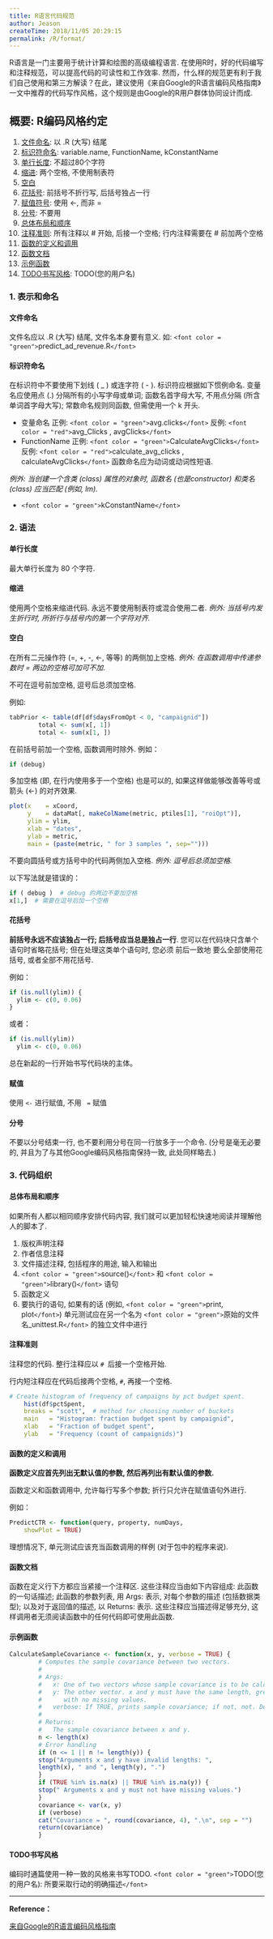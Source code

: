 ```yaml
---
title: R语言代码规范
author: Jeason
createTime: 2018/11/05 20:29:15
permalink: /R/format/
---
```

<!--more-->

R语言是一门主要用于统计计算和绘图的高级编程语言. 在使用R时，好的代码编写和注释规范，可以提高代码的可读性和工作效率. 然而，什么样的规范更有利于我们自己使用和第三方解读？在此，建议使用《来自Google的R语言编码风格指南》一文中推荐的代码写作风格，这个规则是由Google的R用户群体协同设计而成.

## 概要: R编码风格约定

1. [文件命名](#文件命名): 以 .R (大写) 结尾
2. [标识符命名](#标识符命名): variable.name, FunctionName, kConstantName
3. [单行长度](#单行长度): 不超过80个字符
4. [缩进](#缩进): 两个空格, 不使用制表符
5. [空白](#空白)
6. [花括号](#花括号): 前括号不折行写, 后括号独占一行
7. [赋值符号](#赋值): 使用 <-, 而非 =
8. [分号](#分号): 不要用
9. [总体布局和顺序](#总体布局和顺序)
10. [注释准则](#注释准则): 所有注释以 # 开始, 后接一个空格; 行内注释需要在 # 前加两个空格
11. [函数的定义和调用](#函数的定义和调用)
12. [函数文档](#函数文档)
13. [示例函数](#示例函数)
14. [TODO书写风格](#TODO书写风格): TODO(您的用户名)

### 1. 表示和命名

#### 文件命名

文件名应以 .R (大写) 结尾, 文件名本身要有意义.
如: `<font color = "green">`predict_ad_revenue.R`</font>`

#### 标识符命名

在标识符中不要使用下划线 ( _ ) 或连字符 ( - ). 标识符应根据如下惯例命名. 变量名应使用点 (.) 分隔所有的小写字母或单词; 函数名首字母大写, 不用点分隔 (所含单词首字母大写); 常数命名规则同函数, 但需使用一个 k 开头.

- 变量命名
  正例: `<font color = "green">`avg.clicks`</font>`
  反例: `<font color = "red">`avg_Clicks , avgClicks`</font>`
- FunctionName
  正例: `<font color = "green">`CalculateAvgClicks`</font>`
  反例: `<font color = "red">`calculate_avg_clicks , calculateAvgClicks`</font>`
  函数命名应为动词或动词性短语.

*例外: 当创建一个含类 (class) 属性的对象时, 函数名 (也是constructor) 和类名 (class) 应当匹配 (例如, lm).*

- `<font color = "green">`kConstantName`</font>`

### 2. 语法

#### 单行长度

最大单行长度为 80 个字符.

#### 缩进

使用两个空格来缩进代码. 永远不要使用制表符或混合使用二者.
*例外: 当括号内发生折行时, 所折行与括号内的第一个字符对齐.*

#### 空白

在所有二元操作符 (=, +, -, <-, 等等) 的两侧加上空格.
*例外: 在函数调用中传递参数时 = 两边的空格可加可不加*.

不可在逗号前加空格, 逗号后总须加空格.

例如:

```r
tabPrior <- table(df[df$daysFromOpt < 0, "campaignid"])
        total <- sum(x[, 1])
        total <- sum(x[1, ])
```

在前括号前加一个空格, 函数调用时除外.
例如：

```r
if (debug)
```

多加空格 (即, 在行内使用多于一个空格) 也是可以的, 如果这样做能够改善等号或箭头 (<-) 的对齐效果.

```r
plot(x    = xCoord,
     y    = dataMat[, makeColName(metric, ptiles[1], "roiOpt")],
     ylim = ylim,
     xlab = "dates",
     ylab = metric,
     main = (paste(metric, " for 3 samples ", sep="")))
```

不要向圆括号或方括号中的代码两侧加入空格.
*例外: 逗号后总须加空格.*

以下写法就是错误的：

```r
if ( debug )  # debug 的两边不要加空格
x[1,]  # 需要在逗号后加一个空格
```

#### 花括号

**前括号永远不应该独占一行; 后括号应当总是独占一行**. 您可以在代码块只含单个语句时省略花括号; 但在处理这类单个语句时, 您必须 前后一致地 要么全部使用花括号, 或者全部不用花括号.

例如：

```r
if (is.null(ylim)) {
  ylim <- c(0, 0.06)
}
```

或者：

```r
if (is.null(ylim))
  ylim <- c(0, 0.06)
```

总在新起的一行开始书写代码块的主体。

#### 赋值

使用 `<-` 进行赋值, 不用 ` =` 赋值

#### 分号

不要以分号结束一行, 也不要利用分号在同一行放多于一个命令. (分号是毫无必要的, 并且为了与其他Google编码风格指南保持一致, 此处同样略去.)

### 3. 代码组织

#### 总体布局和顺序

如果所有人都以相同顺序安排代码内容, 我们就可以更加轻松快速地阅读并理解他人的脚本了.

1. 版权声明注释
2. 作者信息注释
3. 文件描述注释, 包括程序的用途, 输入和输出
4. `<font color = "green">`source()`</font>` 和 `<font color = "green">`library()`</font>` 语句
5. 函数定义
6. 要执行的语句, 如果有的话 (例如, `<font color = "green">`print, plot`</font>`)
   单元测试应在另一个名为 `<font color = "green">`原始的文件名_unittest.R`</font>` 的独立文件中进行

#### 注释准则

注释您的代码. 整行注释应以 `# `后接一个空格开始.

行内短注释应在代码后接两个空格, `#`, 再接一个空格.

```r
# Create histogram of frequency of campaigns by pct budget spent.
    hist(df$pctSpent,
    breaks = "scott",  # method for choosing number of buckets
    main   = "Histogram: fraction budget spent by campaignid",
    xlab   = "Fraction of budget spent",
    ylab   = "Frequency (count of campaignids)")
```

#### 函数的定义和调用

**函数定义应首先列出无默认值的参数, 然后再列出有默认值的参数.**

函数定义和函数调用中, 允许每行写多个参数; 折行只允许在赋值语句外进行.

例如：

```r
PredictCTR <- function(query, property, numDays,
    showPlot = TRUE)
```

理想情况下, 单元测试应该充当函数调用的样例 (对于包中的程序来说).

#### 函数文档

函数在定义行下方都应当紧接一个注释区. 这些注释应当由如下内容组成: 此函数的一句话描述; 此函数的参数列表, 用 Args: 表示, 对每个参数的描述 (包括数据类型); 以及对于返回值的描述, 以 Returns: 表示. 这些注释应当描述得足够充分, 这样调用者无须阅读函数中的任何代码即可使用此函数.

#### 示例函数

```r
CalculateSampleCovariance <- function(x, y, verbose = TRUE) {
        # Computes the sample covariance between two vectors.
        #
        # Args:
        #   x: One of two vectors whose sample covariance is to be calculated.
        #   y: The other vector. x and y must have the same length, greater than one,
        #      with no missing values.
        #   verbose: If TRUE, prints sample covariance; if not, not. Default is TRUE.
        #
        # Returns:
        #   The sample covariance between x and y.
        n <- length(x)
        # Error handling
        if (n <= 1 || n != length(y)) {
        stop("Arguments x and y have invalid lengths: ",
        length(x), " and ", length(y), ".")
        }
        if (TRUE %in% is.na(x) || TRUE %in% is.na(y)) {
        stop(" Arguments x and y must not have missing values.")
        }
        covariance <- var(x, y)
        if (verbose)
        cat("Covariance = ", round(covariance, 4), ".\n", sep = "")
        return(covariance)
        }
```

#### TODO书写风格

编码时通篇使用一种一致的风格来书写TODO.
`<font color = "green">`TODO(您的用户名): 所要采取行动的明确描述`</font>`

---

**Reference：**

[来自Google的R语言编码风格指南](https://nanx.me/rstyle/)
